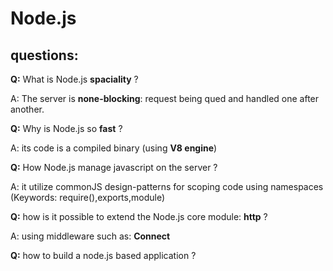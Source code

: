 Node.js
====

questions:
----
 **Q:**  What is Node.js **spaciality** ?
 
 A:  The server is **none-blocking**: request being qued and handled one after another.

**Q:**  Why is Node.js so **fast** ?

 A:  its code is a compiled binary (using **V8 engine**) 

**Q:**  How Node.js manage javascript on the server ?

 A:  it utilize commonJS design-patterns for scoping code using namespaces (Keywords: require(),exports,module)

  **Q:**  how is it possible to extend the Node.js core module: **http** ?
  
  A:  using middleware such as: **Connect**

  **Q:** how to build a node.js based application ?
 
